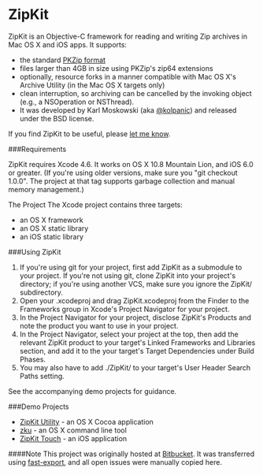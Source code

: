 ZipKit
======

ZipKit is an Objective-C framework for reading and writing Zip archives in Mac OS X and iOS apps. It supports:
* the standard [PKZip format](http://www.pkware.com/documents/casestudies/APPNOTE.TXT)
* files larger than 4GB in size using PKZip's zip64 extensions
* optionally, resource forks in a manner compatible with Mac OS X's Archive Utility (in the Mac OS X targets only)
* clean interruption, so archiving can be cancelled by the invoking object (e.g., a NSOperation or NSThread).
* It was developed by Karl Moskowski (aka [@kolpanic](https://twitter.com/kolpanic)) and released under the BSD license.

If you find ZipKit to be useful, please [let me know](http://about.me/kolpanic).

###Requirements

ZipKit requires Xcode 4.6. It works on OS X 10.8 Mountain Lion, and iOS 6.0 or greater. (If you're using older versions, make sure you "git checkout 1.0.0". The project at that tag supports garbage collection and manual memory management.)

The Project
The Xcode project contains three targets:
* an OS X framework
* an OS X static library
* an iOS static library

###Using ZipKit

1. If you're using git for your project, first add ZipKit as a submodule to your project. If you're not using git, clone ZipKit into your project's directory; if you're using another VCS, make sure you ignore the ZipKit/ subdirectory.
2. Open your .xcodeproj and drag ZipKit.xcodeproj from the Finder to the Frameworks group in Xcode's Project Navigator for your project.
3. In the Project Navigator for your project, disclose ZipKit's Products and note the product you want to use in your project.
4. In the Project Navigator, select your project at the top, then add the relevant ZipKit product to your target's Linked Frameworks and Libraries section, and add it to the your target's Target Dependencies under Build Phases.
5. You may also have to add ./ZipKit/ to your target's User Header Search Paths setting.

See the accompanying demo projects for guidance.

###Demo Projects
* [ZipKit Utility](https://github.com/kolpanic/ZipKit-Utility) - an OS X Cocoa application
* [zku](https://github.com/kolpanic/zku) - an OS X command line tool
* [ZipKit Touch](https://github.com/kolpanic/ZipKit-Touch) - an iOS application

####Note
This project was originally hosted at [Bitbucket](https://bitbucket.org/kolpanic/zipkit). It was transferred using [fast-export](https://github.com/frej/fast-export), and all open issues were manually copied here.
